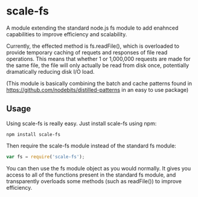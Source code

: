 # scale-fs

A module extending the standard node.js fs module to
add enahnced capabilities to improve efficiency and scalability.
 
Currently, the effected method is fs.readFile(), which is 
overloaded to provide temporary caching of requets and responses
of file read operations. This means that whether 1 or 1,000,000 
requests are made for the same file, the file will only actually 
be read from disk once, potentially dramatically reducing disk
I/O load. 

(This module is basically combining the batch and cache patterns
found in https://github.com/nodebits/distilled-patterns in an 
easy to use package)

## Usage

Using scale-fs is really easy. Just install scale-fs using npm:

```
npm install scale-fs
```

Then require the scale-fs module instead of the standard fs module:

```javascript
var fs = require('scale-fs');
```

You can then use the fs module object as you would normally. It gives you access to all of the functions present in the standard fs module, and transparently overloads some methods (such as readFile()) to improve efficiency.